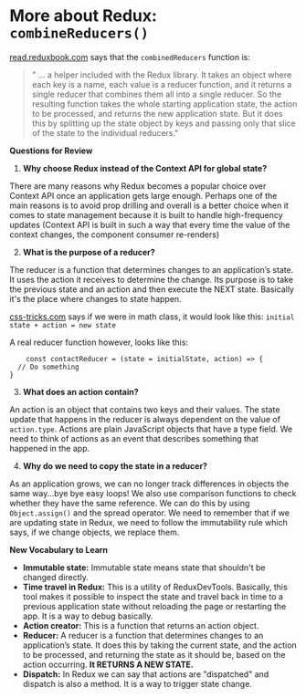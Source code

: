 # More about Redux: `combineReducers()`

[read.reduxbook.com](https://read.reduxbook.com/markdown/part1/03-updating-state.html) says that the `combinedReducers` function is:
>" ... a helper included with the Redux library. It takes an object where each key is a name, each value is a reducer function, and it returns a single reducer that combines them all into a single reducer. So the resulting function takes the whole starting application state, the action to be processed, and returns the new application state. But it does this by splitting up the state object by keys and passing only that slice of the state to the individual reducers."

**Questions for Review**

1. **Why choose Redux instead of the Context API for global state?**
   
There are many reasons why Redux becomes a popular choice over Context API once an application gets large enough. Perhaps one of the main reasons is to avoid prop drilling and overall is a better choice when it comes to state management because it is built to handle high-frequency updates (Context API is built in such a way that every time the value of the context changes, the component consumer re-renders)

2. **What is the purpose of a reducer?**
   
The reducer is a function that determines changes to an application’s state. It uses the action it receives to determine the change. Its purpose is to take the previous state and an action and then execute the NEXT state. Basically it's the place where changes to state happen.

[css-tricks.com](https://css-tricks.com/understanding-how-reducers-are-used-in-redux/#:~:text=A%20reducer%20is%20a%20function,so%20that%20they%20behave%20consistently.) says if we were in math class, it would look like this: `initial state + action = new state`

A real reducer function however, looks like this:

```
    const contactReducer = (state = initialState, action) => {
  // Do something
}
```

3. **What does an action contain?**

An action is an object that contains two keys and their values. The state update that happens in the reducer is always dependent on the value of `action.type`. Actions are plain JavaScript objects that have a type field. We need to think of actions as an event that describes something that happened in the app.


4. **Why do we need to copy the state in a reducer?** 

As an application grows, we can no longer track differences in objects the same way...bye bye easy loops! We also use comparison functions to check whether they have the same reference. We can do this by using `Object.assign()` and the spread operator. We need to remember that if we are updating state in Redux, we need to follow the immutability rule which says, if we change objects, we replace them.


**New Vocabulary to Learn**

- **Immutable state:** Immutable state means state that shouldn't be changed directly.
- **Time travel in Redux:** This is a utility of ReduxDevTools. Basically, this tool makes it possible to inspect the state and travel back in time to a previous application state without reloading the page or restarting the app. It is a way to debug basically.
- **Action creator:** This is a function that returns an action object.
- **Reducer:** A reducer is a function that determines changes to an application’s state. It does this by taking the current state, and the action to be processed, and returning the state as it should be, based on the action occurring. **It RETURNS A NEW STATE.**
- **Dispatch:** In Redux we can say that actions are "dispatched" and dispatch is also a method. It is a way to trigger state change.
